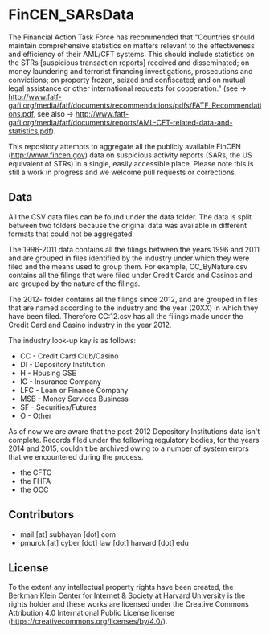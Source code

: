 # FinCEN_SARsData

The Financial Action Task Force has recommended that "Countries should maintain comprehensive statistics on matters relevant to the effectiveness and efficiency of their AML/CFT systems. This should include statistics on the STRs [suspicious transaction reports] received and disseminated; on money laundering and terrorist financing investigations, prosecutions and convictions; on property frozen, seized and confiscated; and on mutual legal assistance or other international requests for cooperation." (see -> http://www.fatf-gafi.org/media/fatf/documents/recommendations/pdfs/FATF_Recommendations.pdf, see also -> http://www.fatf-gafi.org/media/fatf/documents/reports/AML-CFT-related-data-and-statistics.pdf).

This repository attempts to aggregate all the publicly available FinCEN (http://www.fincen.gov) data on suspicious activity reports (SARs, the US equivalent of STRs) in a single, easily accessible place. Please note this is still a work in progress and we welcome pull requests or corrections.

## Data

All the CSV data files can be found under the data folder. The data is split between two folders because the original data was available in different formats that could not be aggregated.

The 1996-2011 data contains all the filings between the years 1996 and 2011 and are grouped in files identified by the industry under which they were filed and the means used to group them. For example, CC_ByNature.csv contains all the filings that were filed under Credit Cards and Casinos and are grouped by the nature of the filings.

The 2012- folder contains all the filings since 2012, and are grouped in files that are named according to the industry and the year (20XX) in which they have been filed. Therefore CC:12.csv has all the filings made under the Credit Card and Casino industry in the year 2012.

The industry look-up key is as follows:

 - CC - Credit Card Club/Casino
 - DI - Depository Institution
 - H - Housing GSE
 - IC - Insurance Company
 - LFC - Loan or Finance Company
 - MSB - Money Services Business
 - SF - Securities/Futures
 - O -  Other

As of now we are aware that the post-2012 Depository Institutions data isn't complete. Records filed under the following regulatory bodies, for the years 2014 and 2015, couldn't be archived owing to a number of system errors that we encountered during the process.

 - the CFTC
 - the FHFA
 - the OCC

## Contributors

 - mail [at] subhayan [dot] com
 - pmurck [at] cyber [dot] law [dot] harvard [dot] edu

## License

To the extent any intellectual property rights have been created, the Berkman Klein Center for Internet & Society at Harvard University is the rights holder and these works are licensed under the Creative Commons Attribution 4.0 International Public License license (https://creativecommons.org/licenses/by/4.0/).
